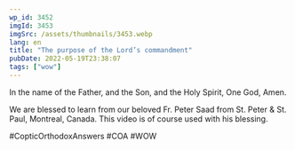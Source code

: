 ```yaml
---
wp_id: 3452
imgId: 3453
imgSrc: /assets/thumbnails/3453.webp
lang: en
title: "The purpose of the Lord’s commandment"
pubDate: 2022-05-19T23:38:07
tags: ["wow"]
---
```


<!-- page: 6 -->

<p>In the name of the Father, and the Son, and the Holy Spirit, One God, Amen. </p>
<p>We are blessed to learn from our beloved Fr. Peter Saad from St. Peter & St. Paul, Montreal, Canada. This video is of course used with his blessing.</p>
<p>#CopticOrthodoxAnswers #COA #WOW</p>
